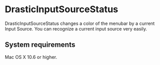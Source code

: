 DrasticInputSourceStatus
=============

DrasticInputSourceStatus changes a color of the menubar by a current Input Source.
You can recognize a current input source very easily.

System requirements
-------------------
Mac OS X 10.6 or higher.
